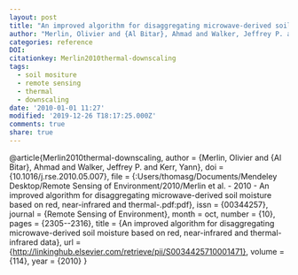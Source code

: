 ```yaml
---
layout: post
title: "An improved algorithm for disaggregating microwave-derived soil moisture based on red, near-infrared and thermal-infrared data"
author: "Merlin, Olivier and {Al Bitar}, Ahmad and Walker, Jeffrey P. and Kerr, Yann"
categories: reference
DOI:
citationkey: Merlin2010thermal-downscaling
tags:
  - soil mositure
  - remote sensing
  - thermal
  - downscaling
date: '2010-01-01 11:27'
modified: '2019-12-26 T18:17:25.000Z'
comments: true
share: true
---
```

@article{Merlin2010thermal-downscaling,
author = {Merlin, Olivier and {Al Bitar}, Ahmad and Walker, Jeffrey P. and Kerr, Yann},
doi = {10.1016/j.rse.2010.05.007},
file = {:Users/thomasg/Documents/Mendeley Desktop/Remote Sensing of Environment/2010/Merlin et al. - 2010 - An improved algorithm for disaggregating microwave-derived soil moisture based on red, near-infrared and thermal-.pdf:pdf},
issn = {00344257},
journal = {Remote Sensing of Environment},
month = oct,
number = {10},
pages = {2305--2316},
title = {An improved algorithm for disaggregating microwave-derived soil moisture based on red, near-infrared and thermal-infrared data},
url = {http://linkinghub.elsevier.com/retrieve/pii/S0034425710001471},
volume = {114},
year = {2010}
}
